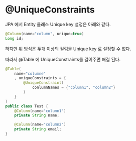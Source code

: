 # @UniqueConstraints
JPA 에서 Entity 클래스 Unique key 설정은 아래와 같다.

```java
@Column(name="column", unique=true)
Long id;
```

하지만 위 방식은 두개 이상의 컬럼을 Unique key 로 설정할 수 없다.

따라서 @Table 에 UniqueConstraints를 걸어주면 해결 된다.

```java
@Table(
    name="columne"
    , uniqueConstraints = {
        @UniqueConstraint(
            conlumnNames = {"column1", "column2"}
        )
    }
)
public class Test {
    @Column(name="column1")
    private String name;

    @Column(name="column2")
    private String email;
}
```
